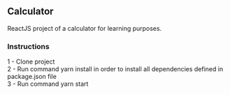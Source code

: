 ## Calculator

ReactJS project of a calculator for learning purposes.

### Instructions

1 - Clone project<br />
2 - Run command yarn install in order to install all dependencies defined in package.json file<br />
3 - Run command yarn start